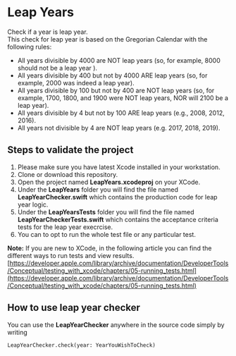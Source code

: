 # Leap Years

Check if a year is leap year.  
This check for leap year is based on the Gregorian Calendar with the following rules:

* All years divisible by 4000 are NOT leap years (so, for example, 8000 should not be a leap year ).
* All years divisible by 400 but not by 4000 ARE leap years (so, for example, 2000 was indeed a leap year).
* All years divisible by 100 but not by 400 are NOT leap years (so, for example, 1700, 1800, and 1900 were NOT leap years, NOR will 2100 be a leap year).
* All years divisible by 4 but not by 100 ARE leap years (e.g., 2008, 2012, 2016).
* All years not divisible by 4 are NOT leap years (e.g. 2017, 2018, 2019).


## Steps to validate the project
1. Please make sure you have latest Xcode installed in your workstation.
2. Clone or download this repository. 
3. Open the project named **LeapYears.xcodeproj** on your XCode.
4. Under the **LeapYears** folder you will find the file named **LeapYearChecker.swift** which contains the production code for leap year logic.
5. Under the **LeapYearsTests** folder you will find the file named **LeapYearCheckerTests.swift** which contains the acceptance criteria tests for the leap year execrcise.
6. You can to opt to run the whole test file or any particular test.

**Note:** If you are new to XCode, in the following article you can find the different ways to run tests and view results.  
[https://developer.apple.com/library/archive/documentation/DeveloperTools/Conceptual/testing_with_xcode/chapters/05-running_tests.html](https://developer.apple.com/library/archive/documentation/DeveloperTools/Conceptual/testing_with_xcode/chapters/05-running_tests.html)


## How to use leap year checker

You can use the **LeapYearChecker** anywhere in the source code simply by writing

`LeapYearChecker.check(year: YearYouWishToCheck)`
